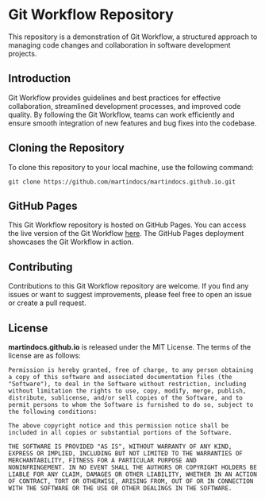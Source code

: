 # Git Workflow Repository

This repository is a demonstration of Git Workflow, a structured approach to managing code changes and collaboration in software development projects.

## Introduction

Git Workflow provides guidelines and best practices for effective collaboration, streamlined development processes, and improved code quality. By following the Git Workflow, teams can work efficiently and ensure smooth integration of new features and bug fixes into the codebase.

## Cloning the Repository

To clone this repository to your local machine, use the following command:

```
git clone https://github.com/martindocs/martindocs.github.io.git
```

## GitHub Pages

This Git Workflow repository is hosted on GitHub Pages. You can access the live version of the Git Workflow [here](https://martindocs.github.io/). The GitHub Pages deployment showcases the Git Workflow in action.

## Contributing

Contributions to this Git Workflow repository are welcome. If you find any issues or want to suggest improvements, please feel free to open an issue or create a pull request.

## License

**martindocs.github.io** is released under the MIT License. The terms of the license are as follows:

```
Permission is hereby granted, free of charge, to any person obtaining
a copy of this software and associated documentation files (the
"Software"), to deal in the Software without restriction, including
without limitation the rights to use, copy, modify, merge, publish,
distribute, sublicense, and/or sell copies of the Software, and to
permit persons to whom the Software is furnished to do so, subject to
the following conditions:

The above copyright notice and this permission notice shall be
included in all copies or substantial portions of the Software.

THE SOFTWARE IS PROVIDED "AS IS", WITHOUT WARRANTY OF ANY KIND,
EXPRESS OR IMPLIED, INCLUDING BUT NOT LIMITED TO THE WARRANTIES OF
MERCHANTABILITY, FITNESS FOR A PARTICULAR PURPOSE AND
NONINFRINGEMENT. IN NO EVENT SHALL THE AUTHORS OR COPYRIGHT HOLDERS BE
LIABLE FOR ANY CLAIM, DAMAGES OR OTHER LIABILITY, WHETHER IN AN ACTION
OF CONTRACT, TORT OR OTHERWISE, ARISING FROM, OUT OF OR IN CONNECTION
WITH THE SOFTWARE OR THE USE OR OTHER DEALINGS IN THE SOFTWARE.
```
